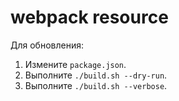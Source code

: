 # webpack resource

Для обновления:

1. Измените `package.json`.
2. Выполните `./build.sh --dry-run`.
3. Выполните `./build.sh --verbose`.


